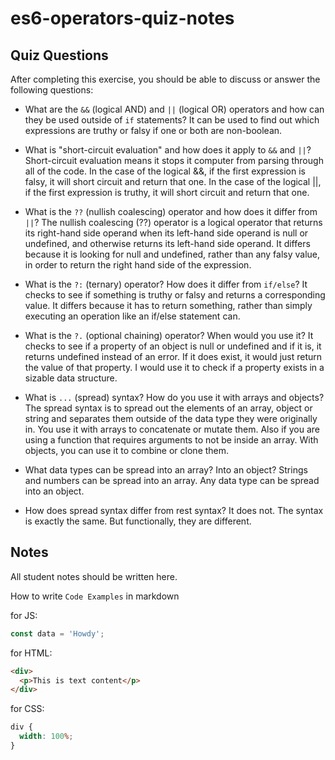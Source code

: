 # es6-operators-quiz-notes

## Quiz Questions

After completing this exercise, you should be able to discuss or answer the following questions:

- What are the `&&` (logical AND) and `||` (logical OR) operators and how can they be used outside of `if` statements?
  It can be used to find out which expressions are truthy or falsy if one or both are non-boolean.

- What is "short-circuit evaluation" and how does it apply to `&&` and `||`?
  Short-circuit evaluation means it stops it computer from parsing through all of the code.
  In the case of the logical &&, if the first expression is falsy, it will short circuit and return that one.
  In the case of the logical ||, if the first expression is truthy, it will short circuit and return that one.

- What is the `??` (nullish coalescing) operator and how does it differ from `||`?
  The nullish coalescing (??) operator is a logical operator that returns its right-hand side operand when its
  left-hand side operand is null or undefined, and otherwise returns its left-hand side operand.
  It differs because it is looking for null and undefined, rather than any falsy value, in order to return
  the right hand side of the expression.

- What is the `?:` (ternary) operator? How does it differ from `if/else`?
  It checks to see if something is truthy or falsy and returns a corresponding value. It differs because it
  has to return something, rather than simply executing an operation like an if/else statement can.

- What is the `?.` (optional chaining) operator? When would you use it?
  It checks to see if a property of an object is null or undefined and if it is, it returns undefined instead
  of an error. If it does exist, it would just return the value of that property.
  I would use it to check if a property exists in a sizable data structure.

- What is `...` (spread) syntax? How do you use it with arrays and objects?
  The spread syntax is to spread out the elements of an array, object or string and separates them outside of
  the data type they were originally in.
  You use it with arrays to concatenate or mutate them. Also if you are using a
  function that requires arguments to not be inside an array.
  With objects, you can use it to combine or clone them.

- What data types can be spread into an array? Into an object?
  Strings and numbers can be spread into an array. Any data type can be spread into an object.

- How does spread syntax differ from rest syntax?
  It does not. The syntax is exactly the same. But functionally, they are different.

## Notes

All student notes should be written here.

How to write `Code Examples` in markdown

for JS:

```js
const data = 'Howdy';
```

for HTML:

```html
<div>
  <p>This is text content</p>
</div>
```

for CSS:

```css
div {
  width: 100%;
}
```
